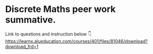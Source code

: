 # Discrete Maths peer work summative.
Link to questions and instruction below 👇
https://learnx.alueducation.com/courses/401/files/81046/download?download_frd=1

